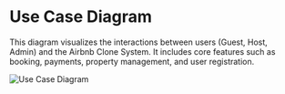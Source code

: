 # Use Case Diagram

This diagram visualizes the interactions between users (Guest, Host, Admin) and the Airbnb Clone System. It includes core features such as booking, payments, property management, and user registration.

![Use Case Diagram](./airbnb-use-case-diagram.png)

